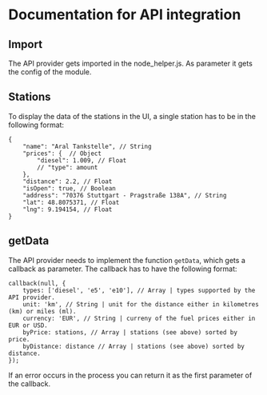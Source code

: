 # Documentation for API integration

## Import

The API provider gets imported in the node_helper.js. As parameter it gets the config of the module.

## Stations

To display the data of the stations in the UI, a single station has to be in the following format:

```
{
    "name": "Aral Tankstelle", // String
    "prices": {  // Object
        "diesel": 1.009, // Float
        // "type": amount
    },
    "distance": 2.2, // Float
    "isOpen": true, // Boolean
    "address": "70376 Stuttgart - Pragstraße 138A", // String
    "lat": 48.8075371, // Float
    "lng": 9.194154, // Float
}
```

## getData

The API provider needs to implement the function `getData`, which gets a callback as parameter.
The callback has to have the following format:

```
callback(null, {
    types: ['diesel', 'e5', 'e10'], // Array | types supported by the API provider.
    unit: 'km', // String | unit for the distance either in kilometres (km) or miles (ml).
    currency: 'EUR', // String | curreny of the fuel prices either in EUR or USD.
    byPrice: stations, // Array | stations (see above) sorted by price.
    byDistance: distance // Array | stations (see above) sorted by distance.
});
```

If an error occurs in the process you can return it as the first parameter of the callback.
